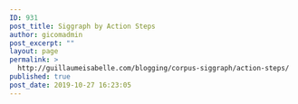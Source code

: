 ```yaml
---
ID: 931
post_title: Siggraph by Action Steps
author: gicomadmin
post_excerpt: ""
layout: page
permalink: >
  http://guillaumeisabelle.com/blogging/corpus-siggraph/action-steps/
published: true
post_date: 2019-10-27 16:23:05
---
```

<!-- wp:block-lab/stc-vision-block {"vision":"Conferences are presented by their action"} /-->